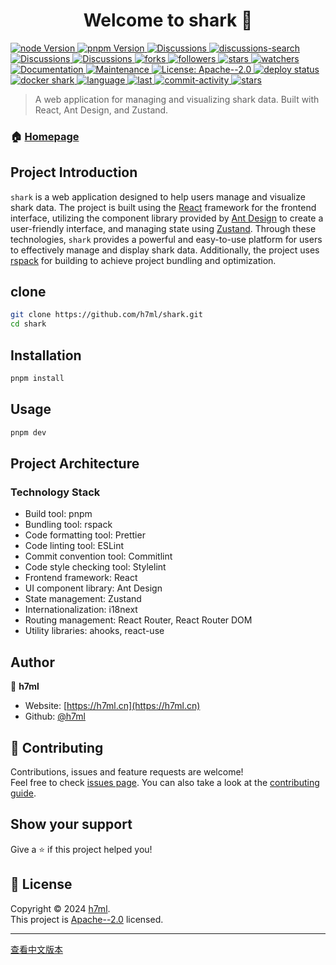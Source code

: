 <h1 align="center">Welcome to shark 👋</h1>
<p>
  <a href="https://github.com/h7ml/shark/blob/master/package.json#L99" target="_blank">
    <img alt="node Version" src="https://img.shields.io/badge/node->=20-blue">
  </a>
   <a href="https://github.com/h7ml/shark/blob/master/package.json#L100" target="_blank">
    <img alt="pnpm Version" src="https://img.shields.io/badge/pnpm-8.15.5-blue" />
  </a>
  <a href="https://github.com/h7ml/discussions" target="_blank">
    <img alt="Discussions" src="https://img.shields.io/github/discussions/h7ml/shark" />
  </a>
  <a href="https://github.com/h7ml/shark/discussions?discussions_q=h7ml" target="_blank">
    <img alt="discussions-search" src="https://img.shields.io/github/discussions-search?query=h7ml" />
  </a>
  <a href="https://github.com/h7ml/discussions" target="_blank">
    <img alt="Discussions" src="https://img.shields.io/github/discussions/h7ml/shark" />
  </a>
    <a href="https://github.com/h7ml/shark/blob/master/package.json" target="_blank">
    <img alt="Discussions" src="https://img.shields.io/github/package-json/name/h7ml/shark/master" />
  </a>
  <a href="https://github.com/h7ml/shark/network/members" target="_blank">
    <img alt="forks" src="https://img.shields.io/github/forks/h7ml/shark" />
  </a>
    <a href="https://github.com/h7ml?tab=followers" target="_blank">
    <img alt="followers" src="https://img.shields.io/github/followers/h7ml" />
  </a>
  <a href="https://github.com/h7ml/shark/stargazers" target="_blank">
    <img alt="stars" src="https://img.shields.io/github/stars/h7ml/shark" />
  </a>
   <a href="https://github.com/h7ml/shark/watchers" target="_blank">
    <img alt="watchers" src="https://img.shields.io/github/watchers/h7ml/shark" />
  </a>
  <a href="https://github.com/h7ml/shark#readme" target="_blank">
    <img alt="Documentation" src="https://img.shields.io/badge/documentation-yes-brightgreen.svg" />
  </a>
  <a href="https://github.com/h7ml/shark/graphs/commit-activity" target="_blank">
    <img alt="Maintenance" src="https://img.shields.io/badge/Maintained%3F-yes-green.svg" />
  </a>
  <a href="https://github.com/h7ml/shark/blob/master/LICENSE" target="_blank">
    <img alt="License: Apache--2.0" src="https://img.shields.io/github/license/h7ml/shark" />
  </a>
   <a href="https://github.com/h7ml/shark/actions/workflows/deploy.yml" target="_blank">
    <img alt="deploy status" src="https://github.com/h7ml/shark/actions/workflows/deploy.yml/badge.svg" />
  </a>
  <a href="https://hub.docker.com/repository/docker/h7ml/shark/general" target="_blank">
    <img alt="docker shark" src="https://img.shields.io/docker/v/h7ml/shark" />
  </a>
  <a href="https://github.com/h7ml/shark/search?l=TypeScript" target="_blank">
    <img alt="language" src="https://img.shields.io/github/languages/top/h7ml/shark" />
  </a>
  <a href="https://github.com/h7ml/shark/commits" target="_blank">
    <img alt="last" src="https://img.shields.io/github/last-commit/h7ml/shark.svg" />
  </a>
  <a href="https://github.com/h7ml/shark/commits" target="_blank">
    <img alt="commit-activity" src="https://img.shields.io/github/commit-activity/m/h7ml/shark" />
  </a>
  <a href="https://shark.h7ml.cn" target="_blank">
    <img alt="stars" src="https://img.shields.io/badge/Hosted-Vercel-brightgreen?style=flat&logo=Vercel" />
  </a>
</p>

> A web application for managing and visualizing shark data. Built with React, Ant Design, and Zustand.

### 🏠 [Homepage](https://shark.h7ml.cn)

## Project Introduction

`shark` is a web application designed to help users manage and visualize shark data. The project is built using the [React](https://reactjs.dev/) framework for the frontend interface, utilizing the component library provided by [Ant Design](https://ant.design/) to create a user-friendly interface, and managing state using [Zustand](https://zustand-demo.pmnd.rs/). Through these technologies, `shark` provides a powerful and easy-to-use platform for users to effectively manage and display shark data. Additionally, the project uses [rspack](https://rspack.dev/) for building to achieve project bundling and optimization.

## clone

```sh
git clone https://github.com/h7ml/shark.git
cd shark
```

## Installation

```sh
pnpm install
```

## Usage

```sh
pnpm dev
```

## Project Architecture

### Technology Stack

- Build tool: pnpm
- Bundling tool: rspack
- Code formatting tool: Prettier
- Code linting tool: ESLint
- Commit convention tool: Commitlint
- Code style checking tool: Stylelint
- Frontend framework: React
- UI component library: Ant Design
- State management: Zustand
- Internationalization: i18next
- Routing management: React Router, React Router DOM
- Utility libraries: ahooks, react-use

## Author

👤 **h7ml**

- Website: [https://h7ml.cn](https://h7ml.cn)
- Github: [@h7ml](https://github.com/h7ml)

## 🤝 Contributing

Contributions, issues and feature requests are welcome!<br />Feel free to check [issues page](https://github.com/h7ml/shark/issues). You can also take a look at the [contributing guide](https://github.com/h7ml/shark/blob/master/CONTRIBUTING.md).

## Show your support

Give a ⭐️ if this project helped you!

## 📝 License

Copyright © 2024 [h7ml](https://github.com/h7ml).<br />
This project is [Apache--2.0](https://github.com/h7ml/shark/blob/master/LICENSE) licensed.

---

[查看中文版本](README-ZH.md)
